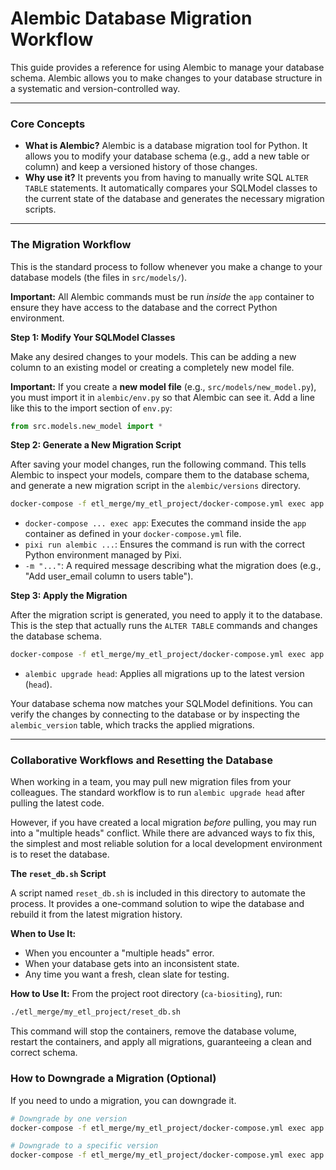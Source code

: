 # Alembic Database Migration Workflow

This guide provides a reference for using Alembic to manage your database
schema. Alembic allows you to make changes to your database structure in a
systematic and version-controlled way.

---

### Core Concepts

- **What is Alembic?** Alembic is a database migration tool for Python. It
  allows you to modify your database schema (e.g., add a new table or column)
  and keep a versioned history of those changes.
- **Why use it?** It prevents you from having to manually write SQL
  `ALTER TABLE` statements. It automatically compares your SQLModel classes to
  the current state of the database and generates the necessary migration
  scripts.

---

### The Migration Workflow

This is the standard process to follow whenever you make a change to your
database models (the files in `src/models/`).

**Important:** All Alembic commands must be run _inside_ the `app` container to
ensure they have access to the database and the correct Python environment.

**Step 1: Modify Your SQLModel Classes**

Make any desired changes to your models. This can be adding a new column to an
existing model or creating a completely new model file.

**Important:** If you create a **new model file** (e.g.,
`src/models/new_model.py`), you must import it in `alembic/env.py` so that
Alembic can see it. Add a line like this to the import section of `env.py`:

```python
from src.models.new_model import *
```

**Step 2: Generate a New Migration Script**

After saving your model changes, run the following command. This tells Alembic
to inspect your models, compare them to the database schema, and generate a new
migration script in the `alembic/versions` directory.

```bash
docker-compose -f etl_merge/my_etl_project/docker-compose.yml exec app pixi run alembic revision --autogenerate -m "A descriptive message about your changes"
```

- `docker-compose ... exec app`: Executes the command inside the `app` container
  as defined in your `docker-compose.yml` file.
- `pixi run alembic ...`: Ensures the command is run with the correct Python
  environment managed by Pixi.
- `-m "..."`: A required message describing what the migration does (e.g., "Add
  user_email column to users table").

**Step 3: Apply the Migration**

After the migration script is generated, you need to apply it to the database.
This is the step that actually runs the `ALTER TABLE` commands and changes the
database schema.

```bash
docker-compose -f etl_merge/my_etl_project/docker-compose.yml exec app pixi run alembic upgrade head
```

- `alembic upgrade head`: Applies all migrations up to the latest version
  (`head`).

Your database schema now matches your SQLModel definitions. You can verify the
changes by connecting to the database or by inspecting the `alembic_version`
table, which tracks the applied migrations.

---

### Collaborative Workflows and Resetting the Database

When working in a team, you may pull new migration files from your colleagues.
The standard workflow is to run `alembic upgrade head` after pulling the latest
code.

However, if you have created a local migration _before_ pulling, you may run
into a "multiple heads" conflict. While there are advanced ways to fix this, the
simplest and most reliable solution for a local development environment is to
reset the database.

**The `reset_db.sh` Script**

A script named `reset_db.sh` is included in this directory to automate the
process. It provides a one-command solution to wipe the database and rebuild it
from the latest migration history.

**When to Use It:**

- When you encounter a "multiple heads" error.
- When your database gets into an inconsistent state.
- Any time you want a fresh, clean slate for testing.

**How to Use It:** From the project root directory (`ca-biositing`), run:

```bash
./etl_merge/my_etl_project/reset_db.sh
```

This command will stop the containers, remove the database volume, restart the
containers, and apply all migrations, guaranteeing a clean and correct schema.

### How to Downgrade a Migration (Optional)

If you need to undo a migration, you can downgrade it.

```bash
# Downgrade by one version
docker-compose -f etl_merge/my_etl_project/docker-compose.yml exec app pixi run alembic downgrade -1

# Downgrade to a specific version
docker-compose -f etl_merge/my_etl_project/docker-compose.yml exec app pixi run alembic downgrade <version_number>
```
